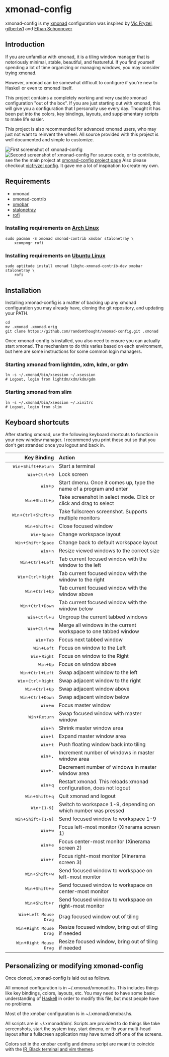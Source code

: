 # xmonad-config
xmonad-config is my [xmonad](http://xmonad.org/) configuration was inspired by [Vic Fryzel](https://github.com/vicfryzel/xmonad-config), [gilbertw1](https://gist.github.com/gilbertw1/c33e79eb76fcb5a47411da881c621639) and [Ethan Schoonover](https://github.com/altercation/dotfiles-tilingwm)


## Introduction

If you are unfamiliar with xmonad, it is a tiling window manager that is
notoriously minimal, stable, beautiful, and featureful.  If you find yourself
spending a lot of time organizing or managing windows, you may consider trying
xmonad.

However, xmonad can be somewhat difficult to configure if you're new to
Haskell or even to xmonad itself.

This project contains a completely working and very usable xmonad
configuration "out of the box".  If you are just starting out with xmonad,
this will give you a configuration that I personally use every day. Thought it
has been put into the colors, key bindings, layouts, and supplementary scripts 
to make life easier.

This project is also recommended for advanced xmonad users, who may just not
want to reinvent the wheel.  All source provided with this project is well
documented and simple to customize.

![First screenshot of xmonad-config](https://raw.githubusercontent.com/randomthought/xmonad-config/master/screenshot1.png)
![Second screenshot of xmonad-config](https://raw.githubusercontent.com/randomthought/xmonad-config/master/screenshot2.png)
For source code, or to contribute, see the the main project at
[xmonad-config project page](https://github.com/randomthought/xmonad-confi)
Also please checkout [vicfryzel config](https://github.com/vicfryzel/xmonad-config). It gave me a lot of inspiration to create my own.


## Requirements

* xmonad
* xmonad-contrib
* [xmobar](http://projects.haskell.org/xmobar/)
* [stalonetray](http://stalonetray.sourceforge.net/)
* [rofi](https://davedavenport.github.io/rofi/)

### Installing requirements on [Arch Linux](http://www.archlinux.org/)

    sudo pacman -S xmonad xmonad-contrib xmobar stalonetray \
        xcompmgr rofi

### Installing requirements on [Ubuntu Linux](http://www.ubuntu.com/)

    sudo aptitude install xmonad libghc-xmonad-contrib-dev xmobar stalonetray \
        rofi

## Installation

Installing xmonad-config is a matter of backing up any xmonad configuration
you may already have, cloning the git repository, and updating your PATH.

    cd
    mv .xmonad .xmonad.orig
    git clone https://github.com/randomthought/xmonad-config.git .xmonad

Once xmonad-config is installed, you also need to ensure you can actually
start xmonad.  The mechanism to do this varies based on each environment, but
here are some instructions for some common login managers.

### Starting xmonad from lightdm, xdm, kdm, or gdm

    ln -s ~/.xmonad/bin/xsession ~/.xsession
    # Logout, login from lightdm/xdm/kdm/gdm

### Starting xmonad from slim

    ln -s ~/.xmonad/bin/xsession ~/.xinitrc
    # Logout, login from slim


## Keyboard shortcuts

After starting xmonad, use the following keyboard shortcuts to function in
your new window manager.  I recommend you print these out so that you don't
get stranded once you logout and back in.

|                           Key Binding                        |                        Action                          |
|-------------------------------------------------------------:|:-------------------------------------------------------|
| <kbd>Win</kbd>+<kbd>Shift</kbd>+<kbd>Return</kbd>            |                      Start a terminal                  |
| <kbd>Win</kbd>+<kbd>Ctrl</kbd>+<kbd>0</kbd>                  |                        Lock screen                     |
| <kbd>Win</kbd>+<kbd>p</kbd> | Start dmenu.  Once it comes up, type the name of a program and enter |
| <kbd>Win</kbd>+<kbd>Shift</kbd>+<kbd>p</kbd> | Take screenshot in select mode. Click or click and drag to select |
| <kbd>Win</kbd>+<kbd>Ctrl</kbd>+<kbd>Shift</kbd>+<kbd>p</kbd> | Take fullscreen screenshot. Supports multiple monitors |
| <kbd>Win</kbd>+<kbd>Shift</kbd>+<kbd>c</kbd> | Close focused window |
| <kbd>Win</kbd>+<kbd>Space</kbd> | Change workspace layout |
| <kbd>Win</kbd>+<kbd>Shift</kbd>+<kbd>Space</kbd> | Change back to default workspace layout |
| <kbd>Win</kbd>+<kbd>n</kbd> | Resize viewed windows to the correct size |
| <kbd>Win</kbd>+<kbd>Ctrl</kbd>+<kbd>Left</kbd>        | Tab current focused window with the window to the left     |
| <kbd>Win</kbd>+<kbd>Ctrl</kbd>+<kbd>Right</kbd> | Tab current focused window with the window to the right |
| <kbd>Win</kbd>+<kbd>Ctrl</kbd>+<kbd>Up</kbd> | Tab current focused window with the window above |
| <kbd>Win</kbd>+<kbd>Ctrl</kbd>+<kbd>Down</kbd> | Tab current focused window with the window below |
| <kbd>Win</kbd>+<kbd>Ctrl</kbd>+<kbd>u</kbd> | Ungroup the current tabbed windows |
| <kbd>Win</kbd>+<kbd>Ctrl</kbd>+<kbd>m</kbd> | Merge all windows in the current workspace to one tabbed window |
| <kbd>Win</kbd>+<kbd>Tab</kbd> | Focus next tabbed window |
| <kbd>Win</kbd>+<kbd>Left</kbd> | Focus on window to the Left |
| <kbd>Win</kbd>+<kbd>Right</kbd> | Focus on window to the Right |
| <kbd>Win</kbd>+<kbd>Up</kbd> | Focus on window above |
| <kbd>Win</kbd>+<kbd>Ctrl</kbd>+<kbd>Left</kbd> | Swap adjacent window to the left |
| <kbd>Win</kbd>+<kbd>Ctrl</kbd>+<kbd>Right</kbd> | Swap adjacent window to the right |
| <kbd>Win</kbd>+<kbd>Ctrl</kbd>+<kbd>Up</kbd> | Swap adjacent window above |
| <kbd>Win</kbd>+<kbd>Ctrl</kbd>+<kbd>Down</kbd> | Swap adjacent window below |
| <kbd>Win</kbd>+<kbd>m</kbd> | Focus master window |
| <kbd>Win</kbd>+<kbd>Return</kbd> | Swap focused window with master window |
| <kbd>Win</kbd>+<kbd>h</kbd> | Shrink master window area |
| <kbd>Win</kbd>+<kbd>l</kbd> | Expand master window area |
| <kbd>Win</kbd>+<kbd>t</kbd> | Push floating window back into tiling |
| <kbd>Win</kbd>+<kbd>,</kbd> | Increment number of windows in master window area |
| <kbd>Win</kbd>+<kbd>.</kbd> | Decrement number of windows in master window area |
| <kbd>Win</kbd>+<kbd>q</kbd> | Restart xmonad. This reloads xmonad configuration, does not logout |
| <kbd>Win</kbd>+<kbd>Shift</kbd>+<kbd>q</kbd> | Quit xmonad and logout |
| <kbd>Win</kbd>+<kbd>[1-9]</kbd> | Switch to workspace 1-9, depending on which number was pressed |
| <kbd>Win</kbd>+<kbd>Shift</kbd>+<kbd>[1-9]</kbd> | Send focused window to workspace 1-9 |
| <kbd>Win</kbd>+<kbd>w</kbd> | Focus left-most monitor (Xinerama screen 1) |
| <kbd>Win</kbd>+<kbd>e</kbd> | Focus center-most monitor (Xinerama screen 2) |
| <kbd>Win</kbd>+<kbd>r</kbd> | Focus right-most monitor (Xinerama screen 3) |
| <kbd>Win</kbd>+<kbd>Shift</kbd>+<kbd>w</kbd> | Send focused window to workspace on left-most monitor |
| <kbd>Win</kbd>+<kbd>Shift</kbd>+<kbd>e</kbd> | Send focused window to workspace on center-most monitor |
| <kbd>Win</kbd>+<kbd>Shift</kbd>+<kbd>r</kbd> | Send focused window to workspace on right-most monitor |
| <kbd>Win</kbd>+<kbd>Left Mouse Drag</kbd> | Drag focused window out of tiling |
| <kbd>Win</kbd>+<kbd>Right Mouse Drag</kbd> | Resize focused window, bring out of tiling if needed |
| <kbd>Win</kbd>+<kbd>Right Mouse Drag</kbd> | Resize focused window, bring out of tiling if needed |


## Personalizing or modifying xmonad-config

Once cloned, xmonad-config is laid out as follows.

All xmonad configuration is in ~/.xmonad/xmonad.hs.  This includes
things like key bindings, colors, layouts, etc.  You may need to have some
basic understanding of [Haskell](https://wiki.haskell.org/Haskell)
in order to modify this file, but most people have no problems.

Most of the xmobar configuration is in ~/.xmonad/xmobar.hs.

All scripts are in ~/.xmonad/bin/.  Scripts are provided to do things like
take screenshots, start the system tray, start dmenu, or fix your multi-head
layout after a fullscreen application may have turned off one of the screens. 

Colors set in the xmobar config and dmenu script are meant to coincide with the
[IR_Black terminal and vim themes](http://toddwerth.com/2008/04/30/the-last-vim-color-scheme-youll-ever-need/).
